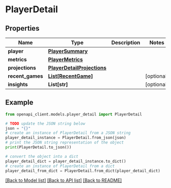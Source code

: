 # PlayerDetail


## Properties

Name | Type | Description | Notes
------------ | ------------- | ------------- | -------------
**player** | [**PlayerSummary**](PlayerSummary.md) |  | 
**metrics** | [**PlayerMetrics**](PlayerMetrics.md) |  | 
**projections** | [**PlayerDetailProjections**](PlayerDetailProjections.md) |  | 
**recent_games** | [**List[RecentGame]**](RecentGame.md) |  | [optional] 
**insights** | **List[str]** |  | [optional] 

## Example

```python
from openapi_client.models.player_detail import PlayerDetail

# TODO update the JSON string below
json = "{}"
# create an instance of PlayerDetail from a JSON string
player_detail_instance = PlayerDetail.from_json(json)
# print the JSON string representation of the object
print(PlayerDetail.to_json())

# convert the object into a dict
player_detail_dict = player_detail_instance.to_dict()
# create an instance of PlayerDetail from a dict
player_detail_from_dict = PlayerDetail.from_dict(player_detail_dict)
```
[[Back to Model list]](../README.md#documentation-for-models) [[Back to API list]](../README.md#documentation-for-api-endpoints) [[Back to README]](../README.md)


